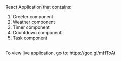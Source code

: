 React Application that contains: <br/>
1) Greeter component <br/>
2) Weather component <br/>
3) Timer component </br>
4) Countdown component </br>
5) Task component</br>
<br/>
To view live application, go to: https://goo.gl/mHToAt
